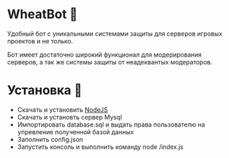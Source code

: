 # WheatBot 🚀
Удобный бот с уникальными системами защиты для серверов игровых проектов и не только.

Бот имеет достаточно широкий функционал для модерирования серверов, а так же системы защиты от неадеквантых модераторов.

# Установка 🌌
- Скачать и установить [NodeJS](https://nodejs.org/en/download/)
- Скачать и установть сервер Mysql
- Импортировать database.sql и выдать права пользователю на упревление полученной базой данных
- Заполнить config.json
- Запустить консоль и выполнить команду node /index.js

